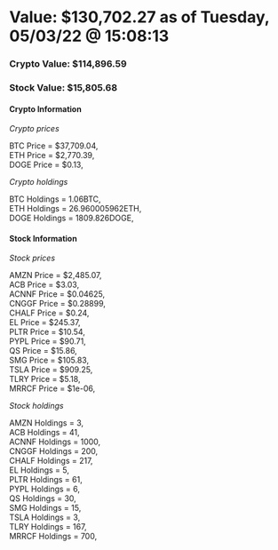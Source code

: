 # Value: $130,702.27 as of Tuesday, 05/03/22 @ 15:08:13 

### Crypto Value: $114,896.59

### Stock Value: $15,805.68

#### Crypto Information 
*Crypto prices* 

BTC Price = $37,709.04,  
ETH Price = $2,770.39,  
DOGE Price = $0.13,  


*Crypto holdings* 

BTC Holdings = 1.06BTC,  
ETH Holdings = 26.960005962ETH,  
DOGE Holdings = 1809.826DOGE,  


#### Stock Information 

*Stock prices* 

AMZN Price = $2,485.07,  
ACB Price = $3.03,  
ACNNF Price = $0.04625,  
CNGGF Price = $0.28899,  
CHALF Price = $0.24,  
EL Price = $245.37,  
PLTR Price = $10.54,  
PYPL Price = $90.71,  
QS Price = $15.86,  
SMG Price = $105.83,  
TSLA Price = $909.25,  
TLRY Price = $5.18,  
MRRCF Price = $1e-06,  


*Stock holdings* 

AMZN Holdings = 3,  
ACB Holdings = 41,  
ACNNF Holdings = 1000,  
CNGGF Holdings = 200,  
CHALF Holdings = 217,  
EL Holdings = 5,  
PLTR Holdings = 61,  
PYPL Holdings = 6,  
QS Holdings = 30,  
SMG Holdings = 15,  
TSLA Holdings = 3,  
TLRY Holdings = 167,  
MRRCF Holdings = 700,  


